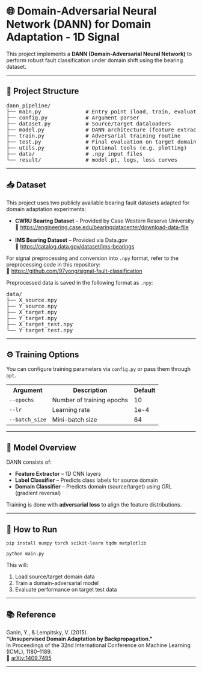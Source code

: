 <h1>🌐 Domain-Adversarial Neural Network (DANN) for Domain Adaptation - 1D Signal</h1>

<p>
This project implements a <strong>DANN (Domain-Adversarial Neural Network)</strong> 
to perform robust fault classification under domain shift using the bearing dataset.
</p>

<hr/>

<h2>📁 Project Structure</h2>

<pre>
dann_pipeline/
├── main.py              # Entry point (load, train, evaluate)
├── config.py            # Argument parser
├── dataset.py           # Source/target dataloaders
├── model.py             # DANN architecture (feature extractor + classifiers)
├── train.py             # Adversarial training routine
├── test.py              # Final evaluation on target domain
├── utils.py             # Optional tools (e.g. plotting)
├── data/                # .npy input files
└── result/              # model.pt, logs, loss curves
</pre>

<hr/>
<h2>📥 Dataset</h2>

<p>
This project uses two publicly available bearing fault datasets adapted for domain adaptation experiments:
</p>

<ul>
  <li>
    <strong>CWRU Bearing Dataset</strong> – Provided by Case Western Reserve University<br/>
    🔗 <a href="https://engineering.case.edu/bearingdatacenter/download-data-file" target="_blank">
    https://engineering.case.edu/bearingdatacenter/download-data-file
    </a>
  </li>
  <br/>
  <li>
    <strong>IMS Bearing Dataset</strong> – Provided via Data.gov<br/>
    🔗 <a href="https://catalog.data.gov/dataset/ims-bearings" target="_blank">
    https://catalog.data.gov/dataset/ims-bearings
    </a>
  </li>
</ul>

<p>
For signal preprocessing and conversion into <code>.npy</code> format, refer to the preprocessing code in this repository:<br/>
🔧 <a href="https://github.com/97yong/signal-fault-classification" target="_blank">
https://github.com/97yong/signal-fault-classification
</a>
</p>

<p>
Preprocessed data is saved in the following format as <code>.npy</code>:
</p>

<pre>
data/
├── X_source.npy
├── Y_source.npy
├── X_target.npy
├── Y_target.npy
├── X_target_test.npy
└── Y_target_test.npy
</pre>

<hr/>

<h2>⚙️ Training Options</h2>

<p>You can configure training parameters via <code>config.py</code> or pass them through <code>opt</code>.</p>

<table>
  <tr><th>Argument</th><th>Description</th><th>Default</th></tr>
  <tr><td><code>--epochs</code></td><td>Number of training epochs</td><td>10</td></tr>
  <tr><td><code>--lr</code></td><td>Learning rate</td><td>1e-4</td></tr>
  <tr><td><code>--batch_size</code></td><td>Mini-batch size</td><td>64</td></tr>
</table>

<hr/>

<h2>🧠 Model Overview</h2>

<p>
DANN consists of:
</p>
<ul>
  <li><strong>Feature Extractor</strong> – 1D CNN layers</li>
  <li><strong>Label Classifier</strong> – Predicts class labels for source domain</li>
  <li><strong>Domain Classifier</strong> – Predicts domain (source/target) using GRL (gradient reversal)</li>
</ul>

<p>Training is done with <strong>adversarial loss</strong> to align the feature distributions.</p>

<hr/>

<h2>🚀 How to Run</h2>

<pre><code>pip install numpy torch scikit-learn tqdm matplotlib</code></pre>

<pre><code>python main.py</code></pre>

<p>This will:</p>
<ol>
  <li>Load source/target domain data</li>
  <li>Train a domain-adversarial model</li>
  <li>Evaluate performance on target test data</li>
</ol>

<hr/>

<h2>📚 Reference</h2>

<p>
Ganin, Y., & Lempitsky, V. (2015). <br/>
<strong>"Unsupervised Domain Adaptation by Backpropagation."</strong> <br/>
In Proceedings of the 32nd International Conference on Machine Learning (ICML), 1180–1189. <br/>
🔗 <a href="https://arxiv.org/abs/1409.7495" target="_blank">arXiv:1409.7495</a>
</p>

<hr/>
